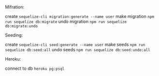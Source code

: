 Mifration: 

create `sequelize-cli migration:generate --name user`
make migration `npm run sequelize db:migrate`
undo migration `npm run sequelize db:migrate:undo`

Seeding:

create `sequelize-cli seed:generate --name user`
make seeds `npm run sequelize db:seed:all`
undo seeds `npm run sequelize db:seed:undo:all`

Heroku:

connect to db `heroku pg:psql`